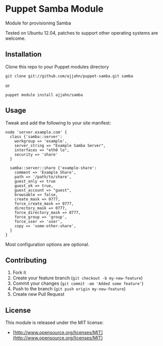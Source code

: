 # Puppet Samba Module

Module for provisioning Samba

Tested on Ubuntu 12.04, patches to support other operating systems are welcome.

## Installation

Clone this repo to your Puppet modules directory

    git clone git://github.com/ajjahn/puppet-samba.git samba

or

    puppet module install ajjahn/samba

## Usage

Tweak and add the following to your site manifest:

    node 'server.example.com' {
      class {'samba::server':
        workgroup => 'example',
        server_string => "Example Samba Server",
        interfaces => "eth0 lo",
        security => 'share'
      }

      samba::server::share {'example-share':
        comment => 'Example Share',
        path => '/path/to/share',
        guest_only => true
        guest_ok => true,
        guest_account => "guest",
        browsable => false,
        create_mask => 0777,
        force_create_mask => 0777,
        directory_mask => 0777,
        force_directory_mask => 0777,
        force_group => 'group',
        force_user => 'user',
        copy => 'some-other-share',
      }
    }

Most configuration options are optional.

## Contributing

1. Fork it
2. Create your feature branch (`git checkout -b my-new-feature`)
3. Commit your changes (`git commit -am 'Added some feature'`)
4. Push to the branch (`git push origin my-new-feature`)
5. Create new Pull Request

## License

This module is released under the MIT license:

* [http://www.opensource.org/licenses/MIT](http://www.opensource.org/licenses/MIT)